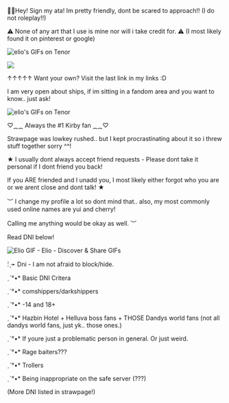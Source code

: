    🎉🤡Hey! Sign my ata! Im pretty friendly, dont be scared to approach!! (I do not roleplay!!)
   
⚠ None of any art that I use is mine nor will i take credit for. ⚠  (I most likely found it on pinterest or google)

<img src="https://media.tenor.com/I8h-fBuoC04AAAAM/amazed-elio-sol%C3%ADs.gif" alt="elio&#39;s GIFs on Tenor"/>




![](https://komarev.com/ghpvc/?username=killuagonlover&color=blueviolet&label=fans:)    

↑↑↑↑↑  Want your own? Visit the last link in my links :D

I am very open about ships, if im sitting in a fandom area and you want to know.. just ask!


<img src="https://media.tenor.com/I8h-fBuoC04AAAAM/amazed-elio-sol%C3%ADs.gif" alt="elio&#39;s GIFs on Tenor"/>




 ♡⁔⁔ Always the #1 Kirby fan ⁔⁔♡

 Strawpage was lowkey rushed.. but I kept procrastinating about it so i threw stuff together sorry ^^!
                                                                                 
   ★  I usually dont always accept friend requests - Please dont take it personal if I dont friend you back! 
   
   If you ARE friended and I unadd you, I most likely either forgot who you are or we arent close and dont talk! ★ 
                 
   ︶ I change my profile a lot so dont mind that.. also, my most commonly used online names are yui and cherry! 
   
   Calling me anything would be okay as well. ︶

   Read DNI below! 

 
  <img src="https://media.tenor.com/K8Hh1wD0IOwAAAAM/elio-pixar.gif" alt="Elio GIF - Elio - Discover &amp; Share GIFs"/>



                   


: ̗̀➛ Dni - I am not afraid to block/hide.

ˏˋ°•* Basic DNI Critera

ˏˋ°•* comshippers/darkshippers

ˏˋ°•* -14 and 18+ 

ˏˋ°•* Hazbin Hotel + Helluva boss fans + THOSE Dandys world fans (not all dandys world fans, just yk.. those ones.)

ˏˋ°•* If youre just a problematic person in general. Or just weird. 

ˏˋ°•* Rage baiters???

ˏˋ°•* Trollers

ˏˋ°•* Being inappropriate on the safe server (???) 

(More DNI listed in strawpage!) 


